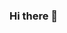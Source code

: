 ### Hi there 👋

<!--
**DCIT208Group53/DCIT208Group53** is the repository for the DCIT 208 Sneakinn project
Sneakinn is an online shop, an ecommerce website that sell all kinds of shoes like sneakers to clients
The website allows users to buy and order their desired sneakers and then have them delivered to them at a location for a cool price
-->
